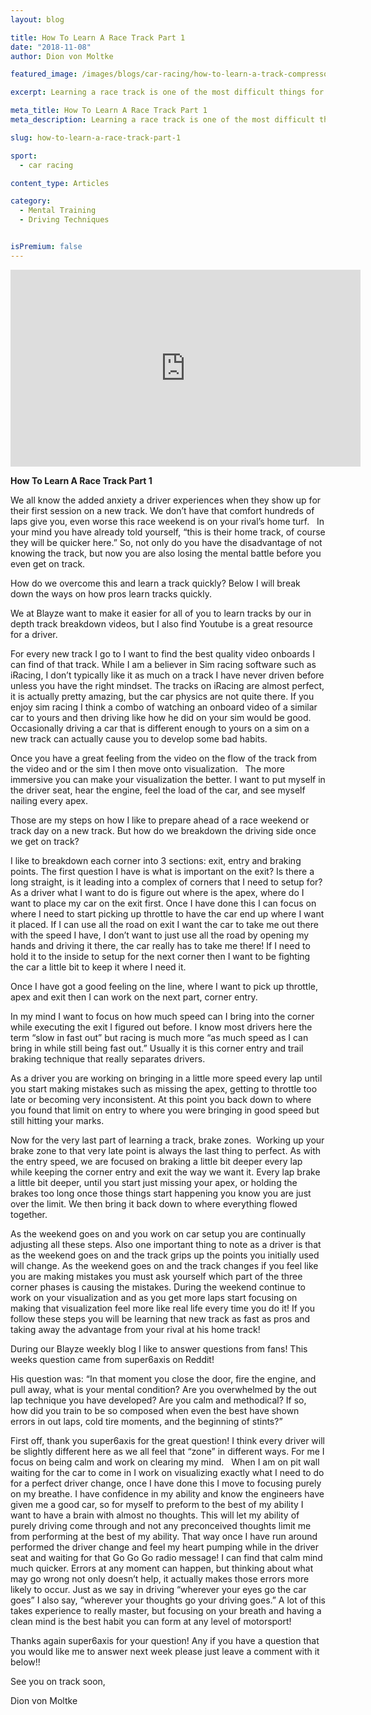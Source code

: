 ```yaml
---
layout: blog

title: How To Learn A Race Track Part 1
date: "2018-11-08"
author: Dion von Moltke

featured_image: /images/blogs/car-racing/how-to-learn-a-track-compressor.jpg

excerpt: Learning a race track is one of the most difficult things for all drivers. Here is the first video in our How To Lean A Track Series

meta_title: How To Learn A Race Track Part 1
meta_description: Learning a race track is one of the most difficult things for all drivers. Here is the first video in our How To Lean A Race Track Series.

slug: how-to-learn-a-race-track-part-1

sport:
  - car racing

content_type: Articles

category:
  - Mental Training
  - Driving Techniques


isPremium: false
---
```


<iframe title="Blog iFrame" id="videoIframe" width="560" height="315" src="https://www.youtube.com/embed/Jh82W6kaGJs" frameborder="0" allow="accelerometer; autoplay; encrypted-media; gyroscope; picture-in-picture" allowfullscreen></iframe>

 **How To Learn A Race Track Part 1**

We all know the added anxiety a driver experiences when they show up for their first session on a new track. We don’t have that comfort hundreds of laps give you, even worse this race weekend is on your rival’s home turf.   In your mind you have already told yourself, “this is their home track, of course they will be quicker here.” So, not only do you have the disadvantage of not knowing the track, but now you are also losing the mental battle before you even get on track.

How do we overcome this and learn a track quickly? Below I will break down the ways on how pros learn tracks quickly.

We at Blayze want to make it easier for all of you to learn tracks by our in depth track breakdown videos, but I also find Youtube is a great resource for a driver.

For every new track I go to I want to find the best quality video onboards I can find of that track. While I am a believer in Sim racing software such as iRacing, I don’t typically like it as much on a track I have never driven before unless you have the right mindset. The tracks on iRacing are almost perfect, it is actually pretty amazing, but the car physics are not quite there. If you enjoy sim racing I think a combo of watching an onboard video of a similar car to yours and then driving like how he did on your sim would be good. Occasionally driving a car that is different enough to yours on a sim on a new track can actually cause you to develop some bad habits.

Once you have a great feeling from the video on the flow of the track from the video and or the sim I then move onto visualization.   The more immersive you can make your visualization the better. I want to put myself in the driver seat, hear the engine, feel the load of the car, and see myself nailing every apex.

Those are my steps on how I like to prepare ahead of a race weekend or track day on a new track. But how do we breakdown the driving side once we get on track?

I like to breakdown each corner into 3 sections: exit, entry and braking points. The first question I have is what is important on the exit? Is there a long straight, is it leading into a complex of corners that I need to setup for? As a driver what I want to do is figure out where is the apex, where do I want to place my car on the exit first. Once I have done this I can focus on where I need to start picking up throttle to have the car end up where I want it placed. If I can use all the road on exit I want the car to take me out there with the speed I have, I don’t want to just use all the road by opening my hands and driving it there, the car really has to take me there! If I need to hold it to the inside to setup for the next corner then I want to be fighting the car a little bit to keep it where I need it.

Once I have got a good feeling on the line, where I want to pick up throttle, apex and exit then I can work on the next part, corner entry.

In my mind I want to focus on how much speed can I bring into the corner while executing the exit I figured out before. I know most drivers here the term “slow in fast out” but racing is much more “as much speed as I can bring in while still being fast out.” Usually it is this corner entry and trail braking technique that really separates drivers.

As a driver you are working on bringing in a little more speed every lap until you start making mistakes such as missing the apex, getting to throttle too late or becoming very inconsistent. At this point you back down to where you found that limit on entry to where you were bringing in good speed but still hitting your marks.

Now for the very last part of learning a track, brake zones.  Working up your brake zone to that very late point is always the last thing to perfect. As with the entry speed, we are focused on braking a little bit deeper every lap while keeping the corner entry and exit the way we want it. Every lap brake a little bit deeper, until you start just missing your apex, or holding the brakes too long once those things start happening you know you are just over the limit. We then bring it back down to where everything flowed together.

As the weekend goes on and you work on car setup you are continually adjusting all these steps. Also one important thing to note as a driver is that as the weekend goes on and the track grips up the points you initially used will change. As the weekend goes on and the track changes if you feel like you are making mistakes you must ask yourself which part of the three corner phases is causing the mistakes. During the weekend continue to work on your visualization and as you get more laps start focusing on making that visualization feel more like real life every time you do it! If you follow these steps you will be learning that new track as fast as pros and taking away the advantage from your rival at his home track!

During our Blayze weekly blog I like to answer questions from fans! This weeks question came from super6axis on Reddit!

His question was: “In that moment you close the door, fire the engine, and pull away, what is your mental condition? Are you overwhelmed by the out lap technique you have developed? Are you calm and methodical? If so, how did you train to be so composed when even the best have shown errors in out laps, cold tire moments, and the beginning of stints?”

First off, thank you super6axis for the great question! I think every driver will be slightly different here as we all feel that “zone” in different ways. For me I focus on being calm and work on clearing my mind.   When I am on pit wall waiting for the car to come in I work on visualizing exactly what I need to do for a perfect driver change, once I have done this I move to focusing purely on my breathe. I have confidence in my ability and know the engineers have given me a good car, so for myself to preform to the best of my ability I want to have a brain with almost no thoughts. This will let my ability of purely driving come through and not any preconceived thoughts limit me from performing at the best of my ability. That way once I have run around performed the driver change and feel my heart pumping while in the driver seat and waiting for that Go Go Go radio message! I can find that calm mind much quicker. Errors at any moment can happen, but thinking about what may go wrong not only doesn’t help, it actually makes those errors more likely to occur. Just as we say in driving “wherever your eyes go the car goes” I also say, “wherever your thoughts go your driving goes.” A lot of this takes experience to really master, but focusing on your breath and having a clean mind is the best habit you can form at any level of motorsport!

Thanks again super6axis for your question! Any if you have a question that you would like me to answer next week please just leave a comment with it below!!

See you on track soon,

Dion von Moltke
